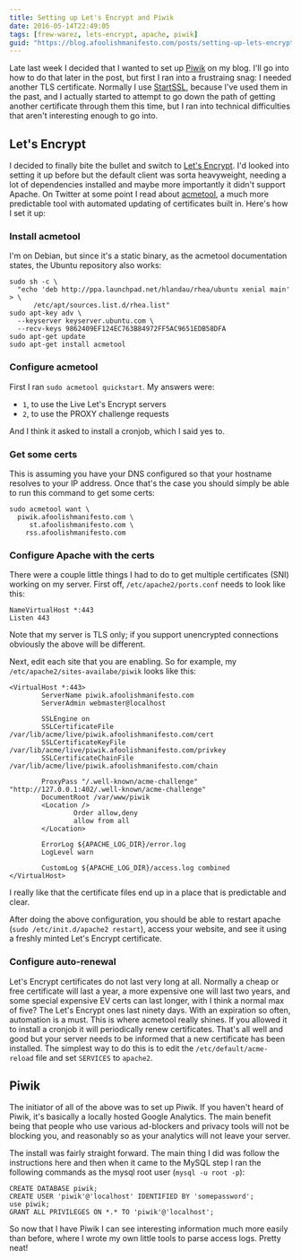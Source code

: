 ```yaml
---
title: Setting up Let's Encrypt and Piwik
date: 2016-05-14T22:49:05
tags: [frew-warez, lets-encrypt, apache, piwik]
guid: "https://blog.afoolishmanifesto.com/posts/setting-up-lets-encrypt-and-piwik"
---
```

Late last week I decided that I wanted to set up [Piwik](https://piwik.org/) on
my blog.  I'll go into how to do that later in the post, but first I ran into a
frustraing snag: I needed another TLS certificate.  Normally I use
[StartSSL](https://startssl.com/), because I've used them in the past, and I
actually started to attempt to go down the path of getting another certificate
through them this time, but I ran into technical difficulties that aren't
interesting enough to go into.

<!--more-->

## Let's Encrypt

I decided to finally bite the bullet and switch to [Let's
Encrypt](https://letsencrypt.org/).  I'd looked into setting it up before but
the default client was sorta heavyweight, needing a lot of dependencies
installed and maybe more importantly it didn't support Apache.  On Twitter at
some point I read about [acmetool](https://github.com/hlandau/acme), a much more
predictable tool with automated updating of certificates built in.  Here's how I
set it up:

### Install acmetool

I'm on Debian, but since it's a static binary, as the acmetool documentation
states, the Ubuntu repository also works:

```
sudo sh -c \
  "echo 'deb http://ppa.launchpad.net/hlandau/rhea/ubuntu xenial main' > \
      /etc/apt/sources.list.d/rhea.list"
sudo apt-key adv \
  --keyserver keyserver.ubuntu.com \
  --recv-keys 9862409EF124EC763B84972FF5AC9651EDB58DFA
sudo apt-get update
sudo apt-get install acmetool
```

### Configure acmetool

First I ran `sudo acmetool quickstart`.  My answers were:

 * `1`, to use the Live Let's Encrypt servers
 * `2`, to use the PROXY challenge requests

And I think it asked to install a cronjob, which I said yes to.

### Get some certs

This is assuming you have your DNS configured so that your hostname resolves to
your IP address.  Once that's the case you should simply be able to run this
command to get some certs:

```
sudo acmetool want \
  piwik.afoolishmanifesto.com \
     st.afoolishmanifesto.com \
    rss.afoolishmanifesto.com
```

### Configure Apache with the certs

There were a couple little things I had to do to get multiple certificates (SNI)
working on my server.  First off, `/etc/apache2/ports.conf` needs to look like
this:

```
NameVirtualHost *:443
Listen 443
```

Note that my server is TLS only; if you support unencrypted connections
obviously the above will be different.

Next, edit each site that you are enabling.  So for example, my
`/etc/apache2/sites-availabe/piwik` looks like this:

```
<VirtualHost *:443>
        ServerName piwik.afoolishmanifesto.com
        ServerAdmin webmaster@localhost

        SSLEngine on
        SSLCertificateFile      /var/lib/acme/live/piwik.afoolishmanifesto.com/cert
        SSLCertificateKeyFile   /var/lib/acme/live/piwik.afoolishmanifesto.com/privkey
        SSLCertificateChainFile /var/lib/acme/live/piwik.afoolishmanifesto.com/chain

        ProxyPass "/.well-known/acme-challenge" "http://127.0.0.1:402/.well-known/acme-challenge"
        DocumentRoot /var/www/piwik
        <Location />
                Order allow,deny
                allow from all
        </Location>

        ErrorLog ${APACHE_LOG_DIR}/error.log
        LogLevel warn

        CustomLog ${APACHE_LOG_DIR}/access.log combined
</VirtualHost>
```

I really like that the certificate files end up in a place that is predictable
and clear.

After doing the above configuration, you should be able to restart apache
(`sudo /etc/init.d/apache2 restart`), access your website, and see it using a
freshly minted Let's Encrypt certificate.

### Configure auto-renewal

Let's Encrypt certificates do not last very long at all.  Normally a cheap or
free certificate will last a year, a more expensive one will last two years, and
some special expensive EV certs can last longer, with I think a normal max of
five?  The Let's Encrypt ones last ninety days.  With an expiration so often, automation is
a must.  This is where acmetool really shines.  If you allowed it to install a
cronjob it will periodically renew certificates.  That's all well and good
but your server needs to be informed that a new certificate has been installed.
The simplest way to do this is to edit the `/etc/default/acme-reload` file and
set `SERVICES` to `apache2`.

## Piwik

The initiator of all of the above was to set up Piwik.  If you haven't heard of
Piwik, it's basically a locally hosted Google Analytics.  The main benefit
being that people who use various ad-blockers and privacy tools will not be
blocking you, and reasonably so as your analytics will not leave your server.

The install was fairly straight forward.  The main thing I did was follow the
instructions here and then when it came to the MySQL step I ran the following
commands as the mysql root user (`mysql -u root -p`):

```
CREATE DATABASE piwik;
CREATE USER 'piwik'@'localhost' IDENTIFIED BY 'somepassword';
use piwik;
GRANT ALL PRIVILEGES ON *.* TO 'piwik'@'localhost';
```

So now that I have Piwik I can see interesting information much more easily than
before, where I wrote my own little tools to parse access logs.  Pretty neat!
